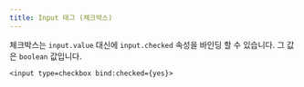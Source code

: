 ```yaml
---
title: Input 태그 (체크박스)
---
```


체크박스는 `input.value` 대신에 `input.checked` 속성을 바인딩 할 수 있습니다. 그 값은 `boolean` 값입니다.



```svelte
<input type=checkbox bind:checked={yes}>
```
